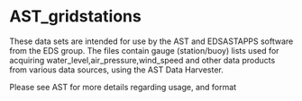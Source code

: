 # AST_gridstations

These data sets are intended for use by the AST and EDSASTAPPS software from the EDS group.
The files contain gauge (station/buoy) lists used for acquiring water_level,air_pressure,wind_speed
and other data products from various data sources, using the AST Data Harvester.

Please see AST for more details regarding usage, and format

